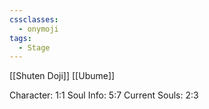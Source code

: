 ```yaml
---
cssclasses:
  - onymoji
tags:
  - Stage
---
```

[[Shuten Doji]]
[[Ubume]]


Character: 1:1
Soul Info: 5:7
Current Souls: 2:3

